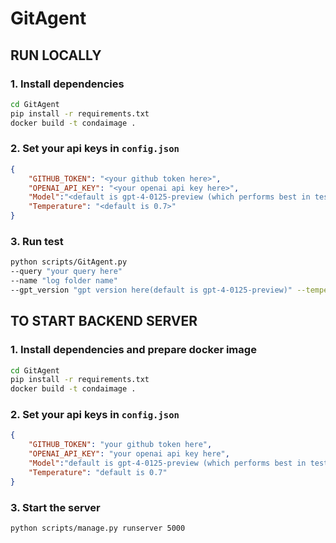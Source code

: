 # GitAgent

## RUN LOCALLY

### 1. Install dependencies

```bash
cd GitAgent
pip install -r requirements.txt
docker build -t condaimage .
```

### 2. Set your api keys in `config.json`

```json
{
    "GITHUB_TOKEN": "<your github token here>",
    "OPENAI_API_KEY": "<your openai api key here>",
    "Model":"<default is gpt-4-0125-preview (which performs best in test)>",
    "Temperature": "<default is 0.7>"
}
```

### 3. Run test

```bash
python scripts/GitAgent.py 
--query "your query here" 
--name "log folder name" 
--gpt_version "gpt version here(default is gpt-4-0125-preview)" --temperature "temperature here(default is 0.7)"
```

## TO START BACKEND SERVER
### 1. Install dependencies and prepare docker image
```bash
cd GitAgent
pip install -r requirements.txt
docker build -t condaimage .
```
### 2. Set your api keys in `config.json`
```json
{
    "GITHUB_TOKEN": "your github token here",
    "OPENAI_API_KEY": "your openai api key here",
    "Model":"default is gpt-4-0125-preview (which performs best in test)",
    "Temperature": "default is 0.7"
}
```
### 3. Start the server

```bash
python scripts/manage.py runserver 5000
```


